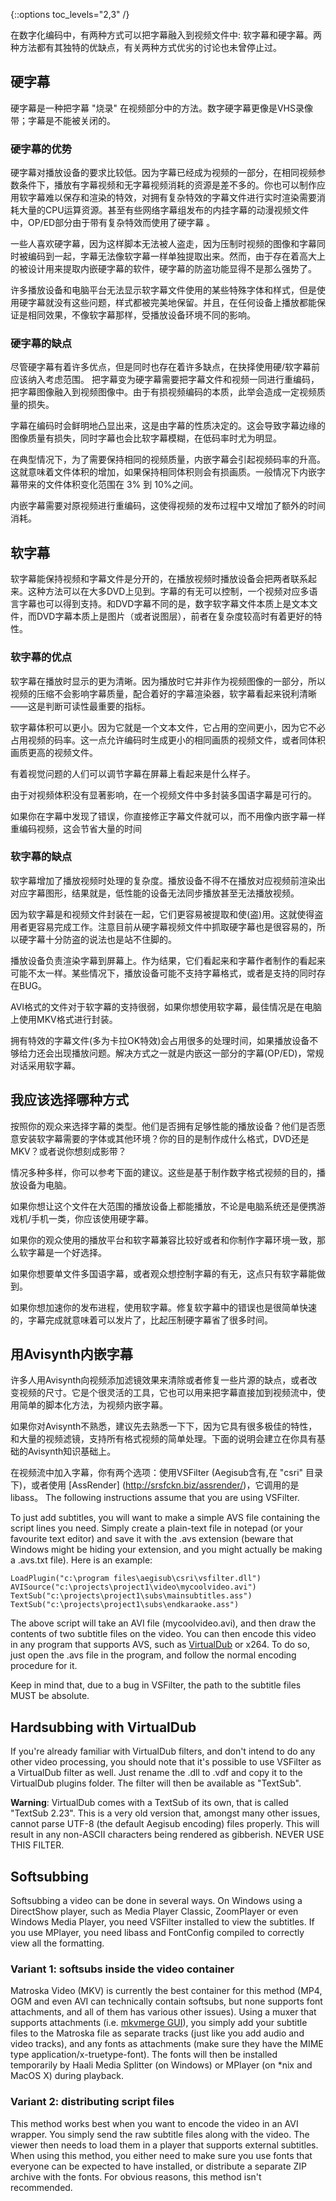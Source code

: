 {::options toc_levels="2,3" /}

在数字化编码中，有两种方式可以把字幕融入到视频文件中:
软字幕和硬字幕。两种方法都有其独特的优缺点，有关两种方式优劣的讨论也未曾停止过。

## 硬字幕 ##
硬字幕是一种把字幕 "烧录" 在视频部分中的方法。数字硬字幕更像是VHS录像带；字幕是不能被关闭的。

### 硬字幕的优势 ###
硬字幕对播放设备的要求比较低。因为字幕已经成为视频的一部分，在相同视频参数条件下，播放有字幕视频和无字幕视频消耗的资源是差不多的。你也可以制作应用软字幕难以保存和渲染的特效，对拥有复杂特效的字幕文件进行实时渲染需要消耗大量的CPU运算资源。甚至有些网络字幕组发布的内挂字幕的动漫视频文件中，OP/ED部分由于带有复杂特效而使用了硬字幕 。

一些人喜欢硬字幕，因为这样脚本无法被人盗走，因为压制时视频的图像和字幕同时被编码到一起，字幕无法像软字幕一样单独提取出来。然而，由于存在着高大上的被设计用来提取内嵌硬字幕的软件，硬字幕的防盗功能显得不是那么强势了。

许多播放设备和电脑平台无法显示软字幕文件使用的某些特殊字体和样式，但是使用硬字幕就没有这些问题，样式都被完美地保留。并且，在任何设备上播放都能保证是相同效果，不像软字幕那样，受播放设备环境不同的影响。

### 硬字幕的缺点 ###
尽管硬字幕有着许多优点，但是同时也存在着许多缺点，在抉择使用硬/软字幕前应该纳入考虑范围。
把字幕变为硬字幕需要把字幕文件和视频一同进行重编码，把字幕图像融入到视频图像中。由于有损视频编码的本质，此举会造成一定视频质量的损失。


字幕在编码时会鲜明地凸显出来，这是由字幕的性质决定的。这会导致字幕边缘的图像质量有损失，同时字幕也会比软字幕模糊，在低码率时尤为明显。

在典型情况下，为了需要保持相同的视频质量，内嵌字幕会引起视频码率的升高。这就意味着文件体积的增加，如果保持相同体积则会有损画质。一般情况下内嵌字幕带来的文件体积变化范围在 3% 到 10%之间。

内嵌字幕需要对原视频进行重编码，这使得视频的发布过程中又增加了额外的时间消耗。

## 软字幕 ##
软字幕能保持视频和字幕文件是分开的，在播放视频时播放设备会把两者联系起来。这种方法可以在大多DVD上见到。字幕的有无可以控制，一个视频对应多语言字幕也可以得到支持。和DVD字幕不同的是，数字软字幕文件本质上是文本文件，而DVD字幕本质上是图片（或者说图层），前者在复杂度较高时有着更好的特性。

### 软字幕的优点 ###
软字幕在播放时显示的更为清晰。因为播放时它并非作为视频图像的一部分，所以视频的压缩不会影响字幕质量，配合着好的字幕渲染器，软字幕看起来锐利清晰——这是判断可读性最重要的指标。

软字幕体积可以更小。因为它就是一个文本文件，它占用的空间更小，因为它不必占用视频的码率。这一点允许编码时生成更小的相同画质的视频文件，或者同体积画质更高的视频文件。

有着视觉问题的人们可以调节字幕在屏幕上看起来是什么样子。

由于对视频体积没有显著影响，在一个视频文件中多封装多国语字幕是可行的。

如果你在字幕中发现了错误，你直接修正字幕文件就可以，而不用像内嵌字幕一样重编码视频，这会节省大量的时间

### 软字幕的缺点 ###
软字幕增加了播放视频时处理的复杂度。播放设备不得不在播放对应视频前渲染出对应字幕图形，结果就是，低性能的设备无法同步播放甚至无法播放视频。

因为软字幕是和视频文件封装在一起，它们更容易被提取和使(盗)用。这就使得盗用者更容易完成工作。注意目前从硬字幕视频文件中抓取硬字幕也是很容易的，所以硬字幕十分防盗的说法也是站不住脚的。


播放设备负责渲染字幕到屏幕上。作为结果，它们看起来和字幕作者制作的看起来可能不太一样。某些情况下，播放设备可能不支持字幕格式，或者是支持的同时存在BUG。

AVI格式的文件对于软字幕的支持很弱，如果你想使用软字幕，最佳情况是在电脑上使用MKV格式进行封装。

拥有特效的字幕文件(多为卡拉OK特效)会占用很多的处理时间，如果播放设备不够给力还会出现播放问题。解决方式之一就是内嵌这一部分的字幕(OP/ED)，常规对话采用软字幕。

## 我应该选择哪种方式 ##
按照你的观众来选择字幕的类型。他们是否拥有足够性能的播放设备？他们是否愿意安装软字幕需要的字体或其他环境？你的目的是制作成什么格式，DVD还是MKV？或者说你想刻成影带？

情况多种多样，你可以参考下面的建议。这些是基于制作数字格式视频的目的，播放设备为电脑。


如果你想让这个文件在大范围的播放设备上都能播放，不论是电脑系统还是便携游戏机/手机一类，你应该使用硬字幕。

如果你的观众使用的播放平台和软字幕兼容比较好或者和你制作字幕环境一致，那么软字幕是一个好选择。

如果你想要单文件多国语字幕，或者观众想控制字幕的有无，这点只有软字幕能做到。

如果你想加速你的发布进程，使用软字幕。修复软字幕中的错误也是很简单快速的，字幕完成就意味着可以发片了，比起压制硬字幕省了很多时间。


## 用Avisynth内嵌字幕 ##
许多人用Avisynth向视频添加滤镜效果来清除或者修复一些片源的缺点，或者改变视频的尺寸。它是个很灵活的工具，它也可以用来把字幕直接加到视频流中，使用简单的脚本化方法，为视频内嵌字幕。

如果你对Avisynth不熟悉，建议先去熟悉一下下，因为它具有很多极佳的特性，和大量的视频滤镜，支持所有格式视频的简单处理。下面的说明会建立在你具有基础的Avisynth知识基础上。

在视频流中加入字幕，你有两个选项：使用VSFilter (Aegisub含有,在 "csri" 目录下)，或者使用 [AssRender] (http://srsfckn.biz/assrender/)，它调用的是libass。 The following
instructions assume that you are using VSFilter.

To just add subtitles, you will want to make a simple AVS file containing the
script lines you need. Simply create a plain-text file in notepad (or your
favourite text editor) and save it with the .avs extension (beware that Windows
might be hiding your extension, and you might actually be making a .avs.txt
file). Here is an example:

    LoadPlugin("c:\program files\aegisub\csri\vsfilter.dll")
    AVISource("c:\projects\project1\video\mycoolvideo.avi")
    TextSub("c:\projects\project1\subs\mainsubtitles.ass")
    TextSub("c:\projects\project1\subs\endkaraoke.ass")

The above script will take an AVI file (mycoolvideo.avi), and then draw the
contents of two subtitle files on the video. You can then encode this video in
any program that supports AVS, such as [VirtualDub](http://www.virtualdub.org)
or x264. To do so, just open the .avs file in the program, and follow the
normal encoding procedure for it.

Keep in mind that, due to a bug in VSFilter, the path to the subtitle files
MUST be absolute.

## Hardsubbing with VirtualDub ##
If you're already familiar with VirtualDub filters, and don't intend to do any
other video processing, you should note that it's possible to use VSFilter as a
VirtualDub filter as well. Just rename the .dll to .vdf and copy it to the
VirtualDub plugins folder. The filter will then be available as "TextSub".

**Warning**: VirtualDub comes with a TextSub of its own, that is called
"TextSub 2.23". This is a very old version that, amongst many other issues,
cannot parse UTF-8 (the default Aegisub encoding) files properly. This will
result in any non-ASCII characters being rendered as gibberish. NEVER USE THIS
FILTER.

## Softsubbing ##
Softsubbing a video can be done in several ways. On Windows using a DirectShow
player, such as Media Player Classic, ZoomPlayer or even Windows Media Player,
you need VSFilter installed to view the subtitles. If you use MPlayer, you need
libass and FontConfig compiled to correctly view all the formatting.

### Variant 1: softsubs inside the video container ###
Matroska Video (MKV) is currently the best container for this method (MP4, OGM
and even AVI can technically contain softsubs, but none supports font
attachments, and all of them has various other issues). Using a muxer that
supports attachments (i.e. [mkvmerge
GUI](http://www.bunkus.org/videotools/mkvtoolnix/)), you simply add your
subtitle files to the Matroska file as separate tracks (just like you add audio
and video tracks), and any fonts as attachments (make sure they have the MIME
type application/x-truetype-font). The fonts will then be installed temporarily
by Haali Media Splitter (on Windows) or MPlayer (on *nix and MacOS X) during
playback.

### Variant 2: distributing script files ###
This method works best when you want to encode the video in an AVI wrapper. You
simply send the raw subtitle files along with the video. The viewer then needs
to load them in a player that supports external subtitles. When using this
method, you either need to make sure you use fonts that everyone can be
expected to have installed, or distribute a separate ZIP archive with the
fonts. For obvious reasons, this method isn't recommended.
